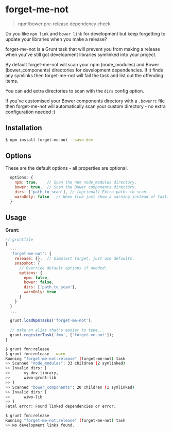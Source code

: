 forget-me-not
=============

> npm/bower pre-release dependency check

Do you like `npm link` and `bower link` for development but keep forgetting to update your libraries when you make a release?

forget-me-not is a Grunt task that will prevent you from making a release when you've still got development libraries symlinked into your project.

By default forget-me-not will scan your npm (node_modules) and Bower (bower_components) directories for development dependencies. If it finds any symlinks then forget-me-not will fail the task and list out the offending items.

You can add extra directories to scan with the `dirs` config option.

If you've customised your Bower components directory with a `.bowerrc` file then forget-me-not will automatically scan your custom directory - no extra configuration needed :)


## Installation

```bash
$ npm install forget-me-not --save-dev
```


## Options

These are the default options - all properties are optional.

```javascript
  options: {
    npm: true,    // Scan the npm node_modules directory.
    bower: true,  // Scan the Bower components directory.
    dirs: ['path_to_scan'], // [optional] Extra paths to scan.
    warnOnly: false   // When true just show a warning instead of failing the task (can use --force to continue).
  }
```


## Usage

__Grunt:__

```javascript
// gruntfile
{
  ...
  'forget-me-not': {
    release: {},  // Simplest target, just use defaults.
    snapshot: {
      // Override default options if needed:
      options: {
        npm: false,
        bower: false,
        dirs: ['path_to_scan'],
        warnOnly: true
      }
    }
  }
  ...
  
  grunt.loadNpmTasks('forget-me-not');
  
  // make an alias that's easier to type...
  grunt.registerTask('fmn', ['forget-me-not']);
}
```

```bash
$ grunt fmn:release
$ grunt fmn:release --warn
Running "forget-me-not:release" (forget-me-not) task
>> Scanned "node_modules": 33 children (2 symlinked)
>> Invalid dirs: [
>>      my-dev-library,
>>      wiwo-grunt-lib
>> ]
>> Scanned "bower_components": 20 children (1 symlinked)
>> Invalid dirs: [
>>      wiwo-lib
>> ]
Fatal error: Found linked dependencies or error.

$ grunt fmn:release
Running "forget-me-not:release" (forget-me-not) task
>> No development links found.
```

